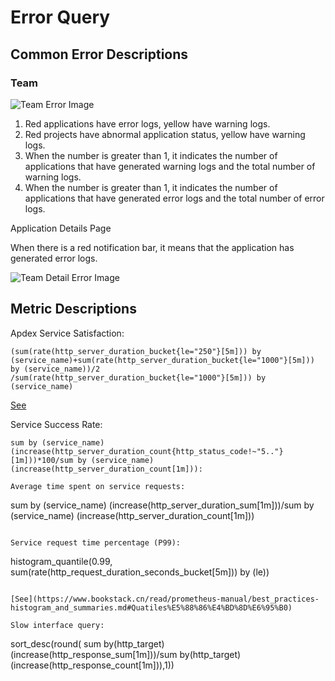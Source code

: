 ﻿# Error Query

## Common Error Descriptions

### Team

![Team Error Image](https://cdn.masastack.com/stack/doc/tsc/use-guide/error-query/team.png)

1. Red applications have error logs, yellow have warning logs.
2. Red projects have abnormal application status, yellow have warning logs.
3. When the number is greater than 1, it indicates the number of applications that have generated warning logs and the total number of warning logs.
4. When the number is greater than 1, it indicates the number of applications that have generated error logs and the total number of error logs.

Application Details Page

When there is a red notification bar, it means that the application has generated error logs.

![Team Detail Error Image](https://cdn.masastack.com/stack/doc/tsc/use-guide/error-query/team_detail.png)

## Metric Descriptions

Apdex Service Satisfaction:

```
(sum(rate(http_server_duration_bucket{le="250"}[5m])) by (service_name)+sum(rate(http_server_duration_bucket{le="1000"}[5m])) by (service_name))/2
/sum(rate(http_server_duration_bucket{le="1000"}[5m])) by (service_name)
```

[See](https://www.bookstack.cn/read/prometheus-manual/best_practices-histogram_and_summaries.md#Apdex%20score%20%E5%BA%94%E7%94%A8%E6%80%A7%E8%83%BD%E6%8C%87%E6%95%B0)

Service Success Rate:

```
sum by (service_name) (increase(http_server_duration_count{http_status_code!~"5.."}[1m]))*100/sum by (service_name) (increase(http_server_duration_count[1m])):

Average time spent on service requests:

```
sum by (service_name) (increase(http_server_duration_sum[1m]))/sum by (service_name) (increase(http_server_duration_count[1m]))
```

Service request time percentage (P99):

```
histogram_quantile(0.99, sum(rate(http_request_duration_seconds_bucket[5m])) by (le))
```

[See](https://www.bookstack.cn/read/prometheus-manual/best_practices-histogram_and_summaries.md#Quatiles%E5%88%86%E4%BD%8D%E6%95%B0)

Slow interface query:

```
sort_desc(round( sum by(http_target) (increase(http_response_sum[1m]))/sum by(http_target) (increase(http_response_count[1m])),1))
```